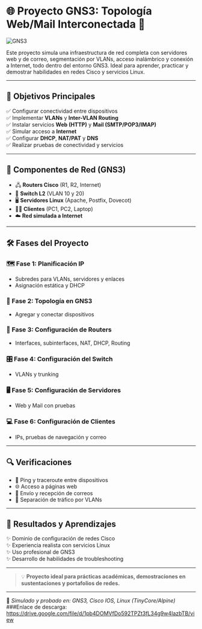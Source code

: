 # 🌐 Proyecto GNS3: Topología Web/Mail Interconectada 🚀

![GNS3](https://upload.wikimedia.org/wikipedia/commons/thumb/5/5e/GNS3_logo.svg/512px-GNS3_logo.svg.png)

Este proyecto simula una infraestructura de red completa con servidores web y de correo, segmentación por VLANs, acceso inalámbrico y conexión a Internet, todo dentro del entorno GNS3. Ideal para aprender, practicar y demostrar habilidades en redes Cisco y servicios Linux.  

---

## 🎯 Objetivos Principales

✅ Configurar conectividad entre dispositivos  
✅ Implementar **VLANs** y **Inter-VLAN Routing**  
✅ Instalar servicios **Web (HTTP)** y **Mail (SMTP/POP3/IMAP)**  
✅ Simular acceso a **Internet**  
✅ Configurar **DHCP**, **NAT/PAT** y **DNS**  
✅ Realizar pruebas de conectividad y servicios  

---

## 🧱 Componentes de Red (GNS3)

- 🖧 **Routers Cisco** (R1, R2, Internet)
- 🔀 **Switch L2** (VLAN 10 y 20)
- 🖥️ **Servidores Linux** (Apache, Postfix, Dovecot)
- 👨‍💻 **Clientes** (PC1, PC2, Laptop)
- ☁️ **Red simulada a Internet**

---

## 🛠️ Fases del Proyecto

### 🗺️ Fase 1: Planificación IP
- Subredes para VLANs, servidores y enlaces
- Asignación estática y DHCP

### 🧩 Fase 2: Topología en GNS3
- Agregar y conectar dispositivos

### 📡 Fase 3: Configuración de Routers
- Interfaces, subinterfaces, NAT, DHCP, Routing

### 🎛️ Fase 4: Configuración del Switch
- VLANs y trunking

### 🖥️ Fase 5: Configuración de Servidores
- Web y Mail con pruebas

### 💻 Fase 6: Configuración de Clientes
- IPs, pruebas de navegación y correo

---

## 🔍 Verificaciones

- 📶 Ping y traceroute entre dispositivos
- 🌐 Acceso a páginas web
- 📧 Envío y recepción de correos
- 🔐 Separación de tráfico por VLANs

---

## 🧠 Resultados y Aprendizajes

✨ Dominio de configuración de redes Cisco  
✨ Experiencia realista con servicios Linux  
✨ Uso profesional de GNS3  
✨ Desarrollo de habilidades de troubleshooting  

---

> 💡 **Proyecto ideal para prácticas académicas, demostraciones en sustentaciones y portafolios de redes.**

---

📁 _Simulado y probado en: GNS3, Cisco IOS, Linux (TinyCore/Alpine)_
    ###Enlace de descarga: 
    https://drive.google.com/file/d/1pb4DOMVfDo592TPZt3fL34g9w4IazbTB/view
